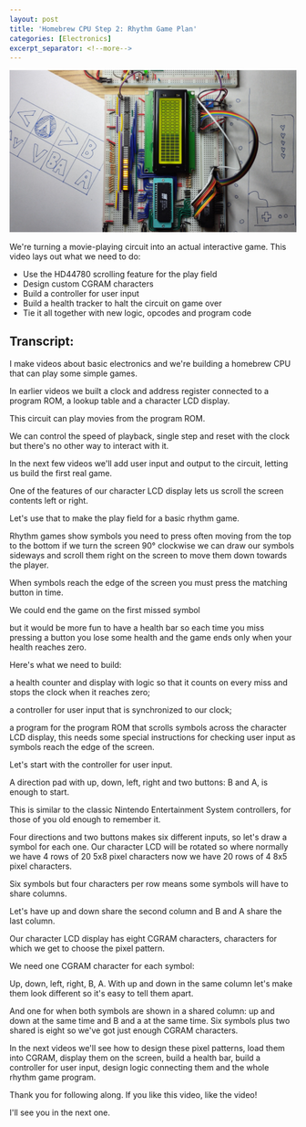 ```yaml
---
layout: post
title: 'Homebrew CPU Step 2: Rhythm Game Plan'
categories: [Electronics]
excerpt_separator: <!--more-->
---
```


<a href="https://youtu.be/taPa7SQpib4" class="yt-screen">
<img src="/images/rhythm-plan.jpg" alt="Designing a Rhythm Game">
</a>

We're turning a movie-playing circuit into an actual interactive game. This video lays out what we need to do:

- Use the HD44780 scrolling feature for the play field
- Design custom CGRAM characters
- Build a controller for user input
- Build a health tracker to halt the circuit on game over
- Tie it all together with new logic, opcodes and program code

<!--more-->

## Transcript:

I make videos about basic electronics and we're building a homebrew CPU that can play some simple games.

In earlier videos we built a clock and address register connected to a program ROM, a lookup table and a character LCD display.

This circuit can play movies from the program ROM.

We can control the speed of playback, single step and reset with the clock
but there's no other way to interact with it.

In the next few videos we'll add user
input and output to the circuit,
letting us build the first real game.

One of the features of our character LCD display
lets us scroll the screen contents left or right.

Let's use that to make the play field for a basic rhythm game.

Rhythm games show symbols you need to press often moving from the top to the bottom if we turn the screen 90° clockwise we can draw our symbols sideways and scroll them right on the screen to move them down towards the player.

When symbols reach the edge of the screen
 you must press the matching button in time.

We could end the game on the first missed symbol

but it would be more fun to have a health bar
so each time you miss pressing
a button you lose some health
and the game ends only when your health reaches zero.

Here's what we need to build:

a health counter and display with logic so that it counts on every miss and
stops the clock when it reaches zero;

a controller for user input that is synchronized to our clock;

a program for the program ROM that scrolls
symbols across the character LCD display,
this needs some special instructions for checking user
input as symbols reach the edge of the screen.

Let's start with the controller for user input.

A direction pad with up, down, left, right
and two buttons: B and A, is enough to start.

This is similar to the classic Nintendo Entertainment System controllers,
for those of you old enough to remember it.

Four directions and two buttons makes
six different inputs, so let's draw a symbol for each one. Our character LCD will be rotated so where normally we have 4 rows of 20 5x8 pixel characters now we have 20 rows of 4 8x5 pixel characters.

Six symbols but four characters per row means
some symbols will have to share columns.

Let's have up and down share the second column and B and A share the last column.

Our character LCD display has eight CGRAM
characters,
characters for which we get to choose the pixel pattern.

We need one CGRAM character for each symbol:

Up, down, left, right, B, A.
With up and down in the same column let's make them look different so it's easy to tell them apart.

And one for when both symbols are shown in a shared column: up and down at the same time and B and a at the same time. Six symbols plus two shared is eight so we've got just enough CGRAM characters.

In the next videos we'll see how to design these
pixel patterns, load them into CGRAM,
display them on the screen, build a health bar, build a
controller for user input, design logic connecting them and
the whole rhythm game program.

Thank you for following along.
If you like this video, like the video!

I'll see you in the next one.
